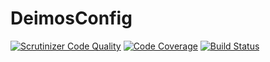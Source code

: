 # DeimosConfig

[![Scrutinizer Code Quality](https://scrutinizer-ci.com/g/DeimosProject/CSRF/badges/quality-score.png?b=master)](https://scrutinizer-ci.com/g/DeimosProject/CSRF/?branch=master)
[![Code Coverage](https://scrutinizer-ci.com/g/DeimosProject/CSRF/badges/coverage.png?b=master)](https://scrutinizer-ci.com/g/DeimosProject/CSRF/?branch=master)
[![Build Status](https://scrutinizer-ci.com/g/DeimosProject/CSRF/badges/build.png?b=master)](https://scrutinizer-ci.com/g/DeimosProject/CSRF/build-status/master)

